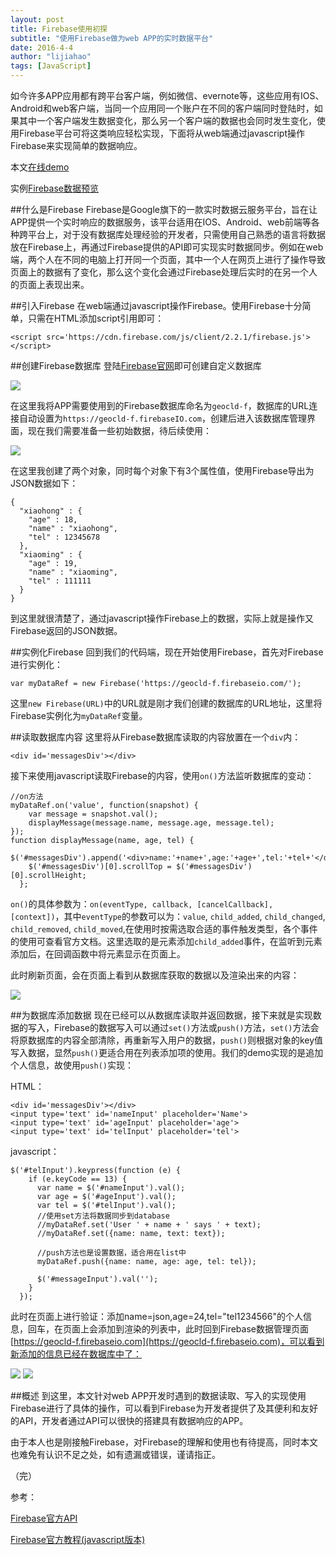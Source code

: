 ```yaml
---
layout: post
title: Firebase使用初探
subtitle: "使用Firebase做为web APP的实时数据平台"
date: 2016-4-4
author: "lijiahao"
tags: [JavaScript]
---
```

如今许多APP应用都有跨平台客户端，例如微信、evernote等，这些应用有IOS、Android和web客户端，当同一个应用同一个账户在不同的客户端同时登陆时，如果其中一个客户端发生数据变化，那么另一个客户端的数据也会同时发生变化，使用Firebase平台可将这类响应轻松实现，下面将从web端通过javascript操作Firebase来实现简单的数据响应。

本文[在线demo](http://geocld.github.io/demo/use-firebase/firebase.html)

实例[Firebase数据预览](https://geocld-f.firebaseio.com/)

##什么是Firebase
Firebase是Google旗下的一款实时数据云服务平台，旨在让APP提供一个实时响应的数据服务，该平台适用在IOS、Android、web前端等各种跨平台上，对于没有数据库处理经验的开发者，只需使用自己熟悉的语言将数据放在Firebase上，再通过Firebase提供的API即可实现实时数据同步。例如在web端，两个人在不同的电脑上打开同一个页面，其中一个人在网页上进行了操作导致页面上的数据有了变化，那么这个变化会通过Firebase处理后实时的在另一个人的页面上表现出来。

##引入Firebase
在web端通过javascript操作Firebase。使用Firebase十分简单，只需在HTML添加script引用即可：

	<script src='https://cdn.firebase.com/js/client/2.2.1/firebase.js'></script>

##创建Firebase数据库
登陆[Firebase官网](https://www.firebase.com)即可创建自定义数据库

![](http://i.imgur.com/q7GWpUR.png)

在这里我将APP需要使用到的Firebase数据库命名为`geocld-f`，数据库的URL连接自动设置为`https://geocld-f.firebaseIO.com`，创建后进入该数据库管理界面，现在我们需要准备一些初始数据，待后续使用：

![](http://i.imgur.com/xWsGnaX.png)

在这里我创建了两个对象，同时每个对象下有3个属性值，使用Firebase导出为JSON数据如下：

	{
	  "xiaohong" : {
	    "age" : 18,
	    "name" : "xiaohong",
	    "tel" : 12345678
	  },
	  "xiaoming" : {
	    "age" : 19,
	    "name" : "xiaoming",
	    "tel" : 111111
	  }
	}

到这里就很清楚了，通过javascript操作Firebase上的数据，实际上就是操作又Firebase返回的JSON数据。

##实例化Firebase
回到我们的代码端，现在开始使用Firebase，首先对Firebase进行实例化：

	var myDataRef = new Firebase('https://geocld-f.firebaseio.com/');

这里`new Firebase(URL)`中的URL就是刚才我们创建的数据库的URL地址，这里将Firebase实例化为`myDataRef`变量。

##读取数据库内容
这里将从Firebase数据库读取的内容放置在一个`div`内：

	<div id='messagesDiv'></div>

接下来使用javascript读取Firebase的内容，使用`on()`方法监听数据库的变动：

	//on方法
	myDataRef.on('value', function(snapshot) {
		var message = snapshot.val();
		displayMessage(message.name, message.age, message.tel);
	});
	function displayMessage(name, age, tel) {
        $('#messagesDiv').append('<div>name:'+name+',age:'+age+',tel:'+tel+'</div>');
        $('#messagesDiv')[0].scrollTop = $('#messagesDiv')[0].scrollHeight;
      };

`on()`的具体参数为：`on(eventType, callback, [cancelCallback], [context])`，其中`eventType`的参数可以为：`value`, `child_added`, `child_changed`, `child_removed`,  `child_moved`,在使用时按需选取合适的事件触发类型，各个事件的使用可查看官方文档。这里选取的是元素添加`child_added`事件，在监听到元素添加后，在回调函数中将元素显示在页面上。

此时刷新页面，会在页面上看到从数据库获取的数据以及渲染出来的内容：

![](http://i.imgur.com/IMvu33y.png)

##为数据库添加数据
现在已经可以从数据库读取并返回数据，接下来就是实现数据的写入，Firebase的数据写入可以通过`set()`方法或`push()`方法，`set()`方法会将原数据库的内容全部清除，再重新写入用户的数据，`push()`则根据对象的key值写入数据，显然`push()`更适合用在列表添加项的使用。我们的demo实现的是追加个人信息，故使用`push()`实现：

HTML：

	<div id='messagesDiv'></div>
	<input type='text' id='nameInput' placeholder='Name'>
    <input type='text' id='ageInput' placeholder='age'>
    <input type='text' id='telInput' placeholder='tel'>

javascript：

	$('#telInput').keypress(function (e) {
        if (e.keyCode == 13) {
          var name = $('#nameInput').val();
          var age = $('#ageInput').val();
          var tel = $('#telInput').val();
          //使用set方法将数据同步到database
          //myDataRef.set('User ' + name + ' says ' + text);
          //myDataRef.set({name: name, text: text});

          //push方法也是设置数据，适合用在list中
          myDataRef.push({name: name, age: age, tel: tel});

          $('#messageInput').val('');
        }
      });
	
此时在页面上进行验证：添加name=json,age=24,tel="tel1234566"的个人信息，回车，在页面上会添加到渲染的列表中，此时回到Firebase数据管理页面[https://geocld-f.firebaseio.com](https://geocld-f.firebaseio.com)，可以看到新添加的信息已经在数据库中了：

![](http://i.imgur.com/BxdjNb0.png)
![](http://i.imgur.com/NN8999Y.png)


##概述
到这里，本文针对web APP开发时遇到的数据读取、写入的实现使用Firebase进行了具体的操作，可以看到Firebase为开发者提供了及其便利和友好的API，开发者通过API可以很快的搭建具有数据响应的APP。

由于本人也是刚接触Firebase，对Firebase的理解和使用也有待提高，同时本文也难免有认识不足之处，如有遗漏或错误，谨请指正。

（完）

参考：

[Firebase官方API](https://www.firebase.com/docs/web/api/)

[Firebase官方教程(javascript版本)](https://www.firebase.com/tutorial/#gettingstarted)